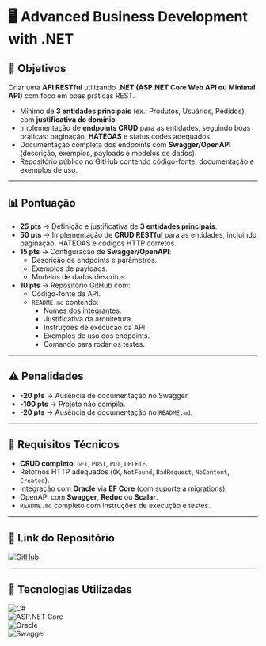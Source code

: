 # 🖥️ **Advanced Business Development with .NET**

## 🔶 **Objetivos**
Criar uma **API RESTful** utilizando **.NET (ASP.NET Core Web API ou Minimal API)** com foco em boas práticas REST.

- Mínimo de **3 entidades principais** (ex.: Produtos, Usuários, Pedidos), com **justificativa do domínio**.  
- Implementação de **endpoints CRUD** para as entidades, seguindo boas práticas: paginação, **HATEOAS** e status codes adequados.  
- Documentação completa dos endpoints com **Swagger/OpenAPI** (descrição, exemplos, payloads e modelos de dados).  
- Repositório público no GitHub contendo código-fonte, documentação e exemplos de uso.  

---

## 📊 **Pontuação**
- **25 pts** → Definição e justificativa de **3 entidades principais**.  
- **50 pts** → Implementação de **CRUD RESTful** para as entidades, incluindo paginação, HATEOAS e códigos HTTP corretos.  
- **15 pts** → Configuração de **Swagger/OpenAPI**:  
  - Descrição de endpoints e parâmetros.  
  - Exemplos de payloads.  
  - Modelos de dados descritos.  
- **10 pts** → Repositório GitHub com:  
  - Código-fonte da API.  
  - `README.md` contendo:  
    - Nomes dos integrantes.  
    - Justificativa da arquitetura.  
    - Instruções de execução da API.  
    - Exemplos de uso dos endpoints.  
    - Comando para rodar os testes.  

---

## ⚠️ **Penalidades**
- **-20 pts** → Ausência de documentação no Swagger.  
- **-100 pts** → Projeto não compila.  
- **-20 pts** → Ausência de documentação no `README.md`.  

---

## 🔧 **Requisitos Técnicos**
- **CRUD completo**: `GET`, `POST`, `PUT`, `DELETE`.  
- Retornos HTTP adequados (`OK`, `NotFound`, `BadRequest`, `NoContent`, `Created`).  
- Integração com **Oracle** via **EF Core** (com suporte a migrations).  
- OpenAPI com **Swagger**, **Redoc** ou **Scalar**.  
- `README.md` completo com instruções de execução e testes.  

---

## 📂 **Link do Repositório**
[![GitHub](https://img.shields.io/badge/GitHub-Repositório-blue?style=flat-square&logo=github)](https://github.com/carmipa/challenge_2025_2_semestre_mottu/edit/main/Advanced_Business_Development_with.NET/README.md)

---

## 🎨 **Tecnologias Utilizadas**
![C#](https://img.shields.io/badge/C%23-239120?style=flat-square&logo=csharp)  
![ASP.NET Core](https://img.shields.io/badge/ASP.NET%20Core-512BD4?style=flat-square&logo=dotnet)  
![Oracle](https://img.shields.io/badge/Oracle-F80000?style=flat-square&logo=oracle)  
![Swagger](https://img.shields.io/badge/Swagger-85EA2D?style=flat-square&logo=swagger)  
